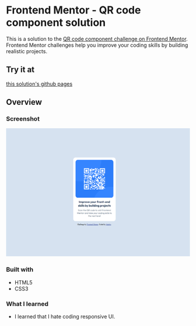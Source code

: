# Frontend Mentor - QR code component solution

This is a solution to the [QR code component challenge on Frontend Mentor](https://www.frontendmentor.io/challenges/qr-code-component-iux_sIO_H). Frontend Mentor challenges help you improve your coding skills by building realistic projects. 

## Try it at
[this solution's github pages](https://linhcbs.github.io/Frontend-Mentor-solutions/qr-code-component-main/)

## Overview

### Screenshot

![](./images/screenshot.png)

### Built with

- HTML5
- CSS3


### What I learned

- I learned that I hate coding responsive UI.
